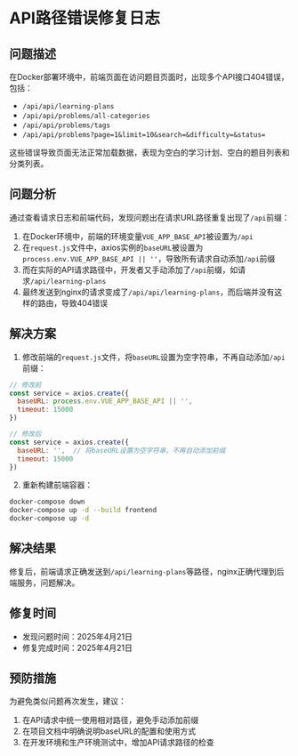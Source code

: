 # API路径错误修复日志

## 问题描述

在Docker部署环境中，前端页面在访问题目页面时，出现多个API接口404错误，包括：
- `/api/api/learning-plans`
- `/api/api/problems/all-categories`
- `/api/api/problems/tags`
- `/api/api/problems?page=1&limit=10&search=&difficulty=&status=`

这些错误导致页面无法正常加载数据，表现为空白的学习计划、空白的题目列表和分类列表。

## 问题分析

通过查看请求日志和前端代码，发现问题出在请求URL路径重复出现了`/api`前缀：

1. 在Docker环境中，前端的环境变量`VUE_APP_BASE_API`被设置为`/api`
2. 在`request.js`文件中，axios实例的`baseURL`被设置为`process.env.VUE_APP_BASE_API || ''`，导致所有请求自动添加`/api`前缀
3. 而在实际的API请求路径中，开发者又手动添加了`/api`前缀，如请求`/api/learning-plans`
4. 最终发送到nginx的请求变成了`/api/api/learning-plans`，而后端并没有这样的路由，导致404错误

## 解决方案

1. 修改前端的`request.js`文件，将`baseURL`设置为空字符串，不再自动添加`/api`前缀：

```js
// 修改前
const service = axios.create({
  baseURL: process.env.VUE_APP_BASE_API || '',
  timeout: 15000
})

// 修改后
const service = axios.create({
  baseURL: '',  // 将baseURL设置为空字符串，不再自动添加前缀
  timeout: 15000
})
```

2. 重新构建前端容器：
```bash
docker-compose down
docker-compose up -d --build frontend
docker-compose up -d
```

## 解决结果

修复后，前端请求正确发送到`/api/learning-plans`等路径，nginx正确代理到后端服务，问题解决。

## 修复时间

- 发现问题时间：2025年4月21日
- 修复完成时间：2025年4月21日

## 预防措施

为避免类似问题再次发生，建议：

1. 在API请求中统一使用相对路径，避免手动添加前缀
2. 在项目文档中明确说明baseURL的配置和使用方式
3. 在开发环境和生产环境测试中，增加API请求路径的检查 